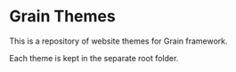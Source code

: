 Grain Themes
============

This is a repository of website themes for Grain framework.

Each theme is kept in the separate root folder.
